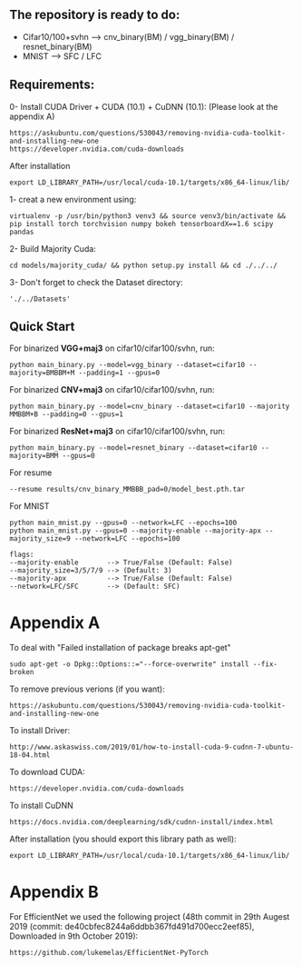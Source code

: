 ## The repository is ready to do:
* Cifar10/100+svhn --> cnv_binary(BM) / vgg_binary(BM) / resnet_binary(BM)
* MNIST --> SFC / LFC


## Requirements:
0- Install CUDA Driver + CUDA (10.1) + CuDNN (10.1): (Please look at the appendix A)

	https://askubuntu.com/questions/530043/removing-nvidia-cuda-toolkit-and-installing-new-one
	https://developer.nvidia.com/cuda-downloads

After installation

	export LD_LIBRARY_PATH=/usr/local/cuda-10.1/targets/x86_64-linux/lib/


1- creat a new environment using:
```
virtualenv -p /usr/bin/python3 venv3 && source venv3/bin/activate && pip install torch torchvision numpy bokeh tensorboardX==1.6 scipy pandas
```
2- Build Majority Cuda:
```
cd models/majority_cuda/ && python setup.py install && cd ./../../
```
3- Don't forget to check the Dataset directory:
```
'./../Datasets'
```

## Quick Start
For binarized **VGG+maj3** on cifar10/cifar100/svhn, run:

	python main_binary.py --model=vgg_binary --dataset=cifar10 --majority=BMBBM+M --padding=1 --gpus=0


For binarized **CNV+maj3** on cifar10/cifar100/svhn, run:

	python main_binary.py --model=cnv_binary --dataset=cifar10 --majority MMBBM+B --padding=0 --gpus=1


For binarized **ResNet+maj3** on cifar10/cifar100/svhn, run:

	python main_binary.py --model=resnet_binary --dataset=cifar10 --majority=BMM --gpus=0 



For resume

	--resume results/cnv_binary_MMBBB_pad=0/model_best.pth.tar 


For MNIST

	python main_mnist.py --gpus=0 --network=LFC --epochs=100
	python main_mnist.py --gpus=0 --majority-enable --majority-apx --majority_size=9 --network=LFC --epochs=100
	
	flags:
	--majority-enable  		--> True/False (Default: False)
	--majority_size=3/5/7/9 --> (Default: 3)
	--majority-apx    		--> True/False (Default: False)
	--network=LFC/SFC		--> (Default: SFC)



# Appendix A

To deal with "Failed installation of package breaks apt-get" 

	sudo apt-get -o Dpkg::Options::="--force-overwrite" install --fix-broken

To remove previous verions (if you want):

	https://askubuntu.com/questions/530043/removing-nvidia-cuda-toolkit-and-installing-new-one

To install Driver:

	http://www.askaswiss.com/2019/01/how-to-install-cuda-9-cudnn-7-ubuntu-18-04.html


To download CUDA:
	
	https://developer.nvidia.com/cuda-downloads

To install CuDNN

	https://docs.nvidia.com/deeplearning/sdk/cudnn-install/index.html

After installation (you should export this library path as well):

	export LD_LIBRARY_PATH=/usr/local/cuda-10.1/targets/x86_64-linux/lib/

# Appendix B

For EfficientNet we used the following project (48th commit in 29th Augest 2019 (commit: de40cbfec8244a6ddbb367fd491d700ecc2eef85), Downloaded in 9th October 2019): 

	https://github.com/lukemelas/EfficientNet-PyTorch

